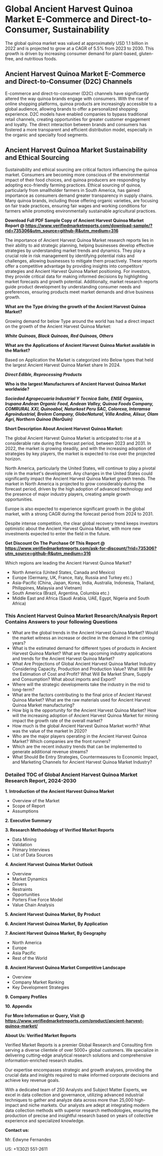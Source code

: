 <h1>Global Ancient Harvest Quinoa Market E-Commerce and Direct-to-Consumer, Sustainability</h1><p class=""><p>The global quinoa market was valued at approximately USD 1.1 billion in 2022 and is projected to grow at a CAGR of 5.5% from 2023 to 2030. This growth is driven by increasing consumer demand for plant-based, gluten-free, and nutritious foods.</p><h2>Ancient Harvest Quinoa Market E-Commerce and Direct-to-Consumer (D2C) Channels</h2><p>E-commerce and direct-to-consumer (D2C) channels have significantly altered the way quinoa brands engage with consumers. With the rise of online shopping platforms, quinoa products are increasingly accessible to a global audience, allowing brands to offer a personalized shopping experience. D2C models have enabled companies to bypass traditional retail channels, creating opportunities for greater customer engagement and loyalty. The direct interaction between brands and consumers has fostered a more transparent and efficient distribution model, especially in the organic and specialty food segments.</p><h2>Ancient Harvest Quinoa Market Sustainability and Ethical Sourcing</h2><p>Sustainability and ethical sourcing are critical factors influencing the quinoa market. Consumers are becoming more conscious of the environmental impact of their food choices, and quinoa producers are responding by adopting eco-friendly farming practices. Ethical sourcing of quinoa, particularly from smallholder farmers in South America, has gained importance as consumers demand greater transparency in supply chains. Many quinoa brands, including those offering organic varieties, are focusing on fair trade practices, ensuring fair wages and working conditions for farmers while promoting environmentally sustainable agricultural practices.</p></p><p class=""><strong>Download Full PDF Sample Copy of Ancient Harvest Quinoa Market Report @ <a href="https://www.verifiedmarketreports.com/download-sample/?rid=735306&utm_source=github-R&utm_medium=316" target="_blank">https://www.verifiedmarketreports.com/download-sample/?rid=735306&utm_source=github-R&utm_medium=316</a></strong></p><p>The importance of&nbsp;Ancient Harvest Quinoa Market research reports lies in their ability to aid strategic planning, helping businesses develop effective strategies by understanding market trends and dynamics. They play a crucial role in risk management by identifying potential risks and challenges, allowing businesses to mitigate them proactively. These reports offer a competitive advantage by providing insights into competitors' strategies and Ancient Harvest Quinoa Market positioning. For investors, they provide critical data for making informed decisions by highlighting market forecasts and growth potential. Additionally, market research reports guide product development by understanding consumer needs and preferences, ensuring products meet market demands and drive business growth.</p><p><strong>What are the&nbsp;Type driving the growth of the Ancient Harvest Quinoa Market?</strong></p><p id="" class="">Growing demand for below Type around the world has had a direct impact on the growth of the Ancient Harvest Quinoa Market:</p><p class=""><em><strong>White Quinoas, Black Quinoas, Red Quinoas, Others</strong></em></p><p class=""><strong>What are the&nbsp;Applications&nbsp;of Ancient Harvest Quinoa Market available in the Market?</strong></p><p id="" class="">Based on Application the Market is categorized into Below types that held the largest Ancient Harvest Quinoa Market share In 2024.</p><p class=""><em><strong>Direct Edible, Reprocessing Products</strong></em></p><p class=""><strong>Who is the largest Manufacturers of Ancient Harvest Quinoa Market worldwide?</strong></p><p><em><strong>Sociedad Agropecuaria Industrial Y Tecnica Saite, ENSE Organics, Irupana Andean Organic Food, Andean Valley, Quinoa Foods Company, COMRURAL XXI, Quinoabol, Naturkost Peru SAC, Colorexa, Interamsa Agroindustrial, Brolem Company, GlobeNatural, Villa Andina, Alisur, Olam Agri, Northern Quinoa (NorQuin)</strong></em></p><p id="" class=""><strong>Short Description About Ancient Harvest Quinoa Market:</strong></p><p>The global Ancient Harvest Quinoa Market is anticipated to rise at a considerable rate during the forecast period, between 2023 and 2031. In 2022, the market is growing steadily, and with the increasing adoption of strategies by key players, the market is expected to rise over the projected horizon.</p><p>North America, particularly the United States, will continue to play a pivotal role in the market's development. Any changes in the United States could significantly impact the Ancient Harvest Quinoa Market growth trends. The market in North America is projected to grow considerably during the forecast period, driven by the high adoption of advanced technology and the presence of major industry players, creating ample growth opportunities.</p><p>Europe is also expected to experience significant growth in the global market, with a strong CAGR during the forecast period from 2024 to 2031.</p><p>Despite intense competition, the clear global recovery trend keeps investors optimistic about the Ancient Harvest Quinoa Market, with more new investments expected to enter the field in the future.</p><p id="" class=""><strong>Get Discount On The Purchase Of This Report @ <a href="https://www.verifiedmarketreports.com/ask-for-discount/?rid=735306?utm_source=github-R&utm_medium=316" target="_blank">https://www.verifiedmarketreports.com/ask-for-discount/?rid=735306?utm_source=github-R&utm_medium=316</a></strong></p><p class="">Which regions are leading the Ancient Harvest Quinoa Market?</p><ul><li>North America (United States, Canada and Mexico)</li><li>Europe (Germany, UK, France, Italy, Russia and Turkey etc.)</li><li>Asia-Pacific (China, Japan, Korea, India, Australia, Indonesia, Thailand, Philippines, Malaysia and Vietnam)</li><li>South America (Brazil, Argentina, Columbia etc.)</li><li>Middle East and Africa (Saudi Arabia, UAE, Egypt, Nigeria and South Africa)</li></ul><h3 id="" class="">This Ancient Harvest Quinoa Market Research/Analysis Report Contains Answers to your following Questions</h3><ul><li>What are the global trends in the Ancient Harvest Quinoa Market? Would the market witness an increase or decline in the demand in the coming years?</li><li>What is the estimated demand for different types of products in Ancient Harvest Quinoa Market? What are the upcoming industry applications and trends for the Ancient Harvest Quinoa Market?</li><li>What Are Projections of Global Ancient Harvest Quinoa Market Industry Considering Capacity, Production and Production Value? What Will Be the Estimation of Cost and Profit? What Will Be Market Share, Supply and Consumption? What about imports and Export?</li><li>Where will the strategic developments take the industry in the mid to long-term?</li><li>What are the factors contributing to the final price of Ancient Harvest Quinoa Market? What are the raw materials used for Ancient Harvest Quinoa Market manufacturing?</li><li>How big is the opportunity for the Ancient Harvest Quinoa Market? How will the increasing adoption of Ancient Harvest Quinoa Market for mining impact the growth rate of the overall market?</li><li>How much is the global Ancient Harvest Quinoa Market worth? What was the value of the market In 2020?</li><li>Who are the major players operating in the Ancient Harvest Quinoa Market? Which companies are the front runners?</li><li>Which are the recent industry trends that can be implemented to generate additional revenue streams?</li><li>What Should Be Entry Strategies, Countermeasures to Economic Impact, and Marketing Channels for Ancient Harvest Quinoa Market Industry?</li></ul><h3 id="" class="">Detailed TOC of Global Ancient Harvest Quinoa Market Research Report, 2024-2030</h3><p id="" class=""><strong>1. Introduction of the Ancient Harvest Quinoa Market</strong></p><ul><li>Overview of the Market</li><li>Scope of Report</li><li>Assumptions</li></ul><p id="" class=""><strong>2. Executive Summary</strong></p><p id="" class=""><strong>3. Research Methodology of Verified Market Reports</strong></p><ul><li>Data Mining</li><li>Validation</li><li>Primary Interviews</li><li>List of Data Sources</li></ul><p id="" class=""><strong>4. Ancient Harvest Quinoa Market Outlook</strong></p><ul><li>Overview</li><li>Market Dynamics</li><li>Drivers</li><li>Restraints</li><li>Opportunities</li><li>Porters Five Force Model</li><li>Value Chain Analysis</li></ul><p id="" class=""><strong>5. Ancient Harvest Quinoa Market, By Product</strong></p><p id="" class=""><strong>6. Ancient Harvest Quinoa Market, By Application</strong></p><p id="" class=""><strong>7. Ancient Harvest Quinoa Market, By Geography</strong></p><ul><li>North America</li><li>Europe</li><li>Asia Pacific</li><li>Rest of the World</li></ul><p id="" class=""><strong>8. Ancient Harvest Quinoa Market Competitive Landscape</strong></p><ul><li>Overview</li><li>Company Market Ranking</li><li>Key Development Strategies</li></ul><p id="" class=""><strong>9. Company Profiles</strong></p><p id="" class=""><strong>10. Appendix</strong></p><p id="" class=""><strong>For More Information or Query, Visit @ <a href="https://www.verifiedmarketreports.com/product/ancient-harvest-quinoa-market/" target="_blank">https://www.verifiedmarketreports.com/product/ancient-harvest-quinoa-market/</a></strong></p><p id="" class=""><strong>About Us: Verified Market Reports</strong></p><p id="" class="">Verified Market Reports is a premier Global Research and Consulting firm serving a diverse clientele of over 5000+ global customers. We specialize in delivering cutting-edge analytical research solutions and comprehensive information-enriched research studies.</p><p id="" class="">Our expertise encompasses strategic and growth analyses, providing the crucial data and insights required to make informed corporate decisions and achieve key revenue goals.</p><p id="" class="">With a dedicated team of 250 Analysts and Subject Matter Experts, we excel in data collection and governance, utilizing advanced industrial techniques to gather and analyze data across more than 25,000 high-impact and niche markets. Our analysts are adept at integrating modern data collection methods with superior research methodologies, ensuring the production of precise and insightful research based on years of collective experience and specialized knowledge.</p><p id="" class=""><strong>Contact us:</strong></p><p id="" class="">Mr. Edwyne Fernandes</p><p id="" class="">US: +1(302) 551-2611</p>